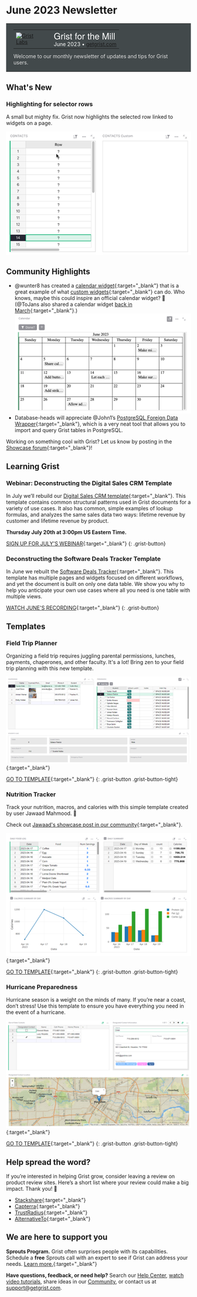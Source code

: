 # June 2023 Newsletter

<style>
  /* restore some poorly overridden defaults */
  .newsletter-header .table {
    background-color: initial;
    border: initial;
  }
  .newsletter-header .table > tbody > tr > td {
    padding: initial;
    border: initial;
    vertical-align: initial;
  }
  .newsletter-header img.header-img {
    padding: initial;
    max-width: initial;
    display: initial;
    padding: initial;
    line-height: initial;
    background-color: initial;
    border: initial;
    border-radius: initial;
    margin: initial;
  }

  /* copy newsletter styles, with a prefix for sufficient specificity */
  .newsletter-header .header {
    border: none;
    padding: 0;
    margin: 0;
  }
  .newsletter-header table > tbody > tr > td.header-image {
    width: 80px;
    padding-right: 16px;
  }
  .newsletter-header table > tbody > tr > td.header-text {
    background-color: #42494B;
    padding: 16px 20px;
  }
  .newsletter-header table.header-top {
    border: none;
    padding: 0;
    margin: 0;
    width: 100%;
  }
  .header-title {
    font-family: Helvetica Neue, Helvetica, Arial, sans-serif;
    font-size: 24px;
    line-height: 28px;
    color: #FFFFFF;
  }
  .header-month {
    color: #FFFFFF;
  }
  .header-welcome {
    margin-top: 12px;
    color: #FFFFFF;
  }
  .newsletter-summary {
    background-color: #e3fff5;
    margin: 0;
    padding: 10px;
  }
  .newsletter-summary-header {
    text-align: center;
    padding-bottom: 10px;
    border-bottom: 1px solid lightgrey;
  }
  .newsletter-summary ul {
    padding-left: 20px;
  }
  .newsletter-summary li {
    margin-bottom: 10px;
  }
  .newsletter-summary li p {
    margin: 0px
  }
</style>
<div class="newsletter-header">
<table class="header" cellpadding="0" cellspacing="0" border="0"><tr>
  <td class="header-text">
    <table class="header-top"><tr>
      <td class="header-image">
        <a href="https://www.getgrist.com">
          <img class="header-img" src="/images/newsletters/grist-labs.png" width="80" height="80" alt="Grist Labs" border="0">
        </a>
      </td>
      <td class="header-top-text">
        <div class="header-title">Grist for the Mill</div>
        <div class="header-month">June 2023
          &#8226; <a href="https://www.getgrist.com/">getgrist.com</a></div>
      </td>
    </tr></table>
    <div class="header-welcome" style="color: #e0e0e0;">
      Welcome to our monthly newsletter of updates and tips for Grist users.
    </div>
  </td>
</tr></table>
</div>

## What's New

### Highlighting for selector rows

A small but mighty fix. Grist now highlights the selected row linked to widgets on a page.

![Selector row highlighting](../images/newsletters/2023-06/select-row-highlighting.gif)

## Community Highlights

* @wunter8 has created a [calendar widget](https://community.getgrist.com/t/simple-calendar-widget/2676){:target="\_blank"} that is a great example of what [custom widgets](https://support.getgrist.com/widget-custom/){:target="\_blank"} can do. Who knows, maybe this could inspire an official calendar widget? 👀 (@ToJans also shared a calendar widget [back in March](https://support.getgrist.com/newsletters/2023-03/#custom-widget-calendar-view){:target="\_blank"}.)
![wunter8's Calendar Widget](../images/newsletters/2023-06/calendar-widget.png)
* Database-heads will appreciate @John1’s [PostgreSQL Foreign Data Wrapper](https://community.getgrist.com/t/postgresql-grist-fdw/2678){:target="\_blank"}, which is a very neat tool that allows you to import and query Grist tables in PostgreSQL.

Working on something cool with Grist? Let us know by posting in the [Showcase forum](https://community.getgrist.com/c/showcase/8){:target="\_blank"}!

## Learning Grist

### Webinar: Deconstructing the Digital Sales CRM Template

In July we’ll rebuild our [Digital Sales CRM template](https://templates.getgrist.com/eVgQezBkmQVc/Digital-Sales-CRM){:target="\_blank"}. This template contains common structural patterns used in Grist documents for a variety of use cases. It also has common, simple examples of lookup formulas, and analyzes the same sales data two ways: lifetime revenue by customer and lifetime revenue by product.

**Thursday July 20th at 3:00pm US Eastern Time.**

[SIGN UP FOR JULY'S WEBINAR](https://www.getgrist.com/webinars/webinar-common-structures-in-grist/?utm_source=support-site&utm_medium=newsletter&utm_campaign=build-webinar&utm_term=july-2023&utm_content=){:target="\_blank"}
{: .grist-button}

### Deconstructing the Software Deals Tracker Template

In June we rebuilt the [Software Deals Tracker](https://templates.getgrist.com/viyGsuqvNF1D/Software-Deals-Tracker){:target="\_blank"}. This template has multiple pages and widgets focused on different workflows, and yet the document is built on only one data table. We show you why to help you anticipate your own use cases where all you need is one table with multiple views.

[WATCH JUNE'S RECORDING](https://www.getgrist.com/webinars/grist-webinar-june-2023/){:target="\_blank"}
{: .grist-button}

## Templates

### Field Trip Planner

Organizing a field trip requires juggling parental permissions, lunches, payments, chaperones, and other faculty. It's a lot! Bring zen to your field trip planning with this new template.

[![Field Trip Planner template](../images/newsletters/2023-06/field-trip-planner.png)](https://templates.getgrist.com/uqUVorrMc23r/Field-Trip-Planner/){:target="\_blank"}

[GO TO TEMPLATE](https://templates.getgrist.com/uqUVorrMc23r/Field-Trip-Planner/){:target="\_blank"}
{: .grist-button .grist-button-tight}

### Nutrition Tracker

Track your nutrition, macros, and calories with this simple template created by user Jawaad Mahmood. 🍏

Check out [Jawaad's showcase post in our community](https://community.getgrist.com/t/create-a-nutrition-tracker-for-tracking-calories-and-macro-nutrients/2483){:target="\_blank"}.

[![Nutrition Tracker template](../images/newsletters/2023-06/nutrition-tracker.png)](https://templates.getgrist.com/wcDYP2AqDdKz/Nutrition-Tracker/){:target="\_blank"}

[GO TO TEMPLATE](https://templates.getgrist.com/wcDYP2AqDdKz/Nutrition-Tracker/){:target="\_blank"}
{: .grist-button .grist-button-tight}

### Hurricane Preparedness

Hurricane season is a weight on the minds of many. If you’re near a coast, don’t stress! Use this template to ensure you have everything you need in the event of a hurricane.

[![Nutrition Tracker template](../images/newsletters/2022-05/hurricane-preparedness.png)](https://templates.getgrist.com/uXMbETLdfriM/Hurricane-Preparedness){:target="\_blank"}

[GO TO TEMPLATE](https://templates.getgrist.com/uXMbETLdfriM/Hurricane-Preparedness){:target="\_blank"}
{: .grist-button .grist-button-tight}

## Help spread the word?
If you’re interested in helping Grist grow, consider leaving a review on product review sites. Here’s a short list where your review could make a big impact. Thank you! 🙏

* [Stackshare](https://stackshare.io/getgrist){:target="\_blank"}
* [Capterra](https://www.capterra.com/p/232821/Grist/){:target="\_blank"}
* [TrustRadius](https://www.trustradius.com/products/grist/){:target="\_blank"}
* [AlternativeTo](https://alternativeto.net/software/grist/about/){:target="\_blank"}

## We are here to support you

**Sprouts Program.** Grist often surprises people with its capabilities. Schedule a **free** Sprouts call with an expert to see if Grist can address your needs. [Learn more.](https://www.getgrist.com/sprouts-program/){:target="\_blank"}

**Have questions, feedback, or need help?** Search our [Help Center](../en/index.md), [watch video
tutorials](https://www.youtube.com/channel/UCx0ioQrrC-bIrkmZ7ZULr0g/playlists), share ideas in our
[Community](https://community.getgrist.com), or contact us at <support@getgrist.com>.